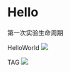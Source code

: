 # Hello

第一次实验生命周期

HelloWorld
![](https://github.com/Bearrrrrr/Hello/tree/master/image/2.png)

TAG
![](https://github.com/Bearrrrrr/Hello/tree/master/image/1.png)

